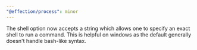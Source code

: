 ```yaml
---
"@effection/process": minor
---
```


The shell option now accepts a string which allows one to specify an exact shell to run a command. This is helpful on windows as the default generally doesn't handle bash-like syntax.
